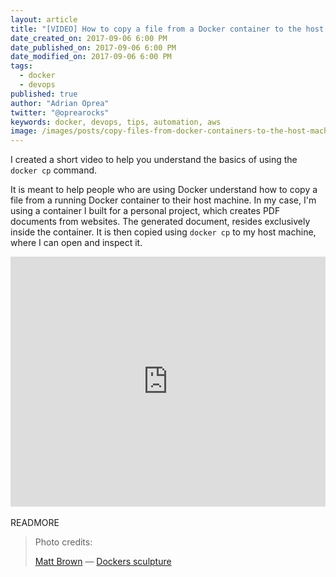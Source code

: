 ```yaml
---
layout: article
title: "[VIDEO] How to copy a file from a Docker container to the host machine"
date_created_on: 2017-09-06 6:00 PM
date_published_on: 2017-09-06 6:00 PM
date_modified_on: 2017-09-06 6:00 PM
tags:
  - docker
  - devops
published: true
author: "Adrian Oprea"
twitter: "@oprearocks"
keywords: docker, devops, tips, automation, aws
image: /images/posts/copy-files-from-docker-containers-to-the-host-machine/post.jpg
---
```


I created a short video to help you understand the basics of using the `docker cp` command.

It is meant to help people who are using Docker understand how to copy a file from a running Docker container to their host machine. In my case, I'm using a container I built for a personal project, which creates PDF documents from websites. The generated document, resides exclusively inside the container. It is then copied using `docker cp` to my host machine, where I can open and inspect it.

<iframe width="100%" height="400" src="https://www.youtube.com/embed/KtujZdV3G1E" frameborder="0" allowfullscreen></iframe>
<br>
<br>
READMORE

> Photo credits:
>
> [Matt Brown](https://www.flickr.com/photos/londonmatt/) &mdash; [Dockers sculpture](https://flic.kr/p/rKPmYB)
